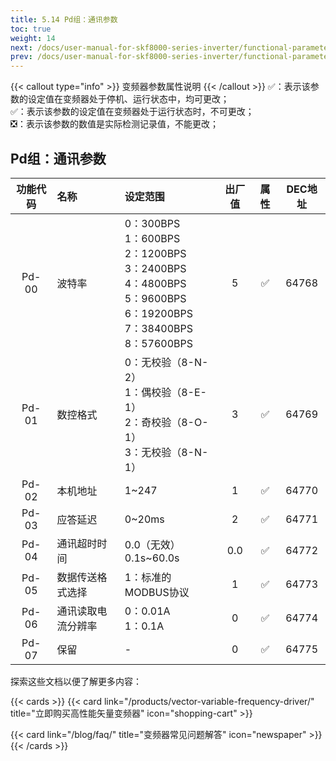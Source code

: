```yaml
---
title: 5.14 Pd组：通讯参数
toc: true
weight: 14
next: /docs/user-manual-for-skf8000-series-inverter/functional-parameter-table/function-code-management/
prev: /docs/user-manual-for-skf8000-series-inverter/functional-parameter-table/multi-segment-speed-instructions-and-simplified-plc/
---
```

{{< callout type="info" >}}
  变频器参数属性说明
{{< /callout >}}
✅：表示该参数的设定值在变频器处于停机、运行状态中，均可更改；  
✅：表示该参数的设定值在变频器处于运行状态时，不可更改；  
❎：表示该参数的数值是实际检测记录值，不能更改；


## Pd组：通讯参数

|  功能代码|    名称  | 设定范围 | 出厂值 |属性 | DEC地址 |
| :----: |    :----   | :----   | :----:   | :----:   | :----:   |
|  Pd-00|    波特率  | 0：300BPS</br>1：600BPS</br>2：1200BPS</br>3：2400BPS</br>4：4800BPS</br>5：9600BPS</br>6：19200BPS</br>7：38400BPS</br>8：57600BPS |5 | ✅ | 64768 |
|  Pd-01|    数控格式  | 0：无校验（8-N-2）</br>1：偶校验（8-E-1）</br>2：奇校验（8-O-1）</br>3：无校验（8-N-1）|3 | ✅ | 64769 |
|  Pd-02|    本机地址  | 1~247 |1 | ✅ | 64770 |
|  Pd-03|    应答延迟  | 0~20ms |2 | ✅ | 64771 |
|  Pd-04|    通讯超时时间  | 0.0（无效）</br>0.1s~60.0s |0.0 | ✅ | 64772 |
|  Pd-05|    数据传送格式选择  | 1：标准的MODBUS协议 |1 | ✅ | 64773 |
|  Pd-06|    通讯读取电流分辨率  | 0：0.01A</br>1：0.1A |0 | ✅ | 64774 |
|  Pd-07|    保留  | - |0 | ✅ | 64775 |


探索这些文档以便了解更多内容：

{{< cards >}}
  {{< card link="/products/vector-variable-frequency-driver/" title="立即购买高性能矢量变频器" icon="shopping-cart" >}}

  {{< card link="/blog/faq/" title="变频器常见问题解答" icon="newspaper" >}}
{{< /cards >}}	
